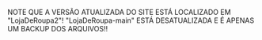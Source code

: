 NOTE QUE A VERSÃO ATUALIZADA DO SITE ESTÁ LOCALIZADO EM "LojaDeRoupa2"!
"LojaDeRoupa-main" ESTÁ DESATUALIZADA E É APENAS UM BACKUP DOS ARQUIVOS!!
